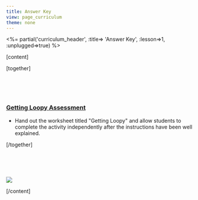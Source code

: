 ```yaml
---
title: Answer Key
view: page_curriculum
theme: none
---
```


<%= partial('curriculum_header', :title=> 'Answer Key', :lesson=>1, :unplugged=>true) %>

[content]

[together]

<br/><br/><br/>


### [Getting Loopy Assessment](Key-Assessment12-GettingLoopy.pdf)
- Hand out the worksheet titled "Getting Loopy" and allow students to complete the activity independently after the instructions have been well explained. 

[/together]

<!--(this is left in here as an example of how to include an image in Markdown)
![](binaryphoto.png) -->


<br/><br/><br/>

<a href="http://creativecommons.org/"><img src="https://code.org/curriculum/docs/k-5/creativeCommons.png" border="0"></a>



[/content]

<link rel="stylesheet" type="text/css" href="../docs/morestyle.css"/>